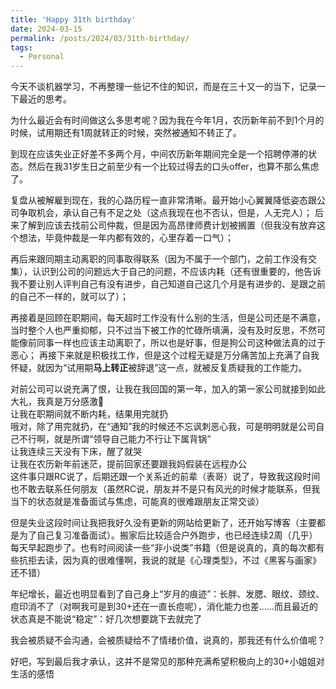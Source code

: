 ```yaml
---
title: 'Happy 31th birthday'
date: 2024-03-15
permalink: /posts/2024/03/31th-birthday/
tags:
  - Personal
---
```


今天不谈机器学习，不再整理一些记不住的知识，而是在三十又一的当下，记录一下最近的思考。

为什么最近会有时间做这么多思考呢？因为我在今年1月，农历新年前不到1个月的时候，试用期还有1周就转正的时候，突然被通知不转正了。

到现在应该失业正好差不多两个月，中间农历新年期间完全是一个招聘停滞的状态。然后在我31岁生日之前至少有一个比较过得去的口头offer，也算不那么焦虑了。

复盘从被解雇到现在，我的心路历程一直非常清晰。最开始小心翼翼降低姿态跟公司争取机会，承认自己有不足之处（这点我现在也不否认，但是，人无完人）；
后来了解到应该去找前公司仲裁，但是因为高昂律师费计划被搁置（但我没有放弃这个想法，毕竟仲裁是一年内都有效的，心里存着一口气）；

再后来跟同期主动离职的同事取得联系（因为不属于一个部门，之前工作没有交集），认识到公司的问题远大于自己的问题，不应该内耗（还有很重要的，他告诉我不要让别人评判自己有没有进步，自己知道自己这几个月是有进步的、是跟之前的自己不一样的，就可以了）；

再接着是回顾在职期间，每天超时工作没有什么别的生活，但是公司还是不满意，当时整个人也严重抑郁，只不过当下被工作的忙碌所填满，没有及时反思，不然可能像前同事一样也应该主动离职了，所以也是好事，但是狗公司这种做法真的过于恶心；
再接下来就是积极找工作，但是这个过程无疑是万分痛苦加上充满了自我怀疑，就因为“试用期**马上转正**被辞退”这一点，就被反复质疑我的工作能力。

对前公司可以说充满了恨，让我在我回国的第一年，加入的第一家公司就接到如此大礼，我真是万分感激🙏  
让我在职期间就不断内耗，结果用完就扔  
哦对，除了用完就扔，在“通知”我的时候还不忘讽刺恶心我，可是明明就是公司自己不行啊，就是所谓“领导自己能力不行让下属背锅”  
让我连续三天没有下床，醒了就哭  
让我在农历新年前迷茫，提前回家还要跟我妈假装在远程办公  
这件事只跟RC说了，后期还跟一个关系近的前辈（表哥）说了，导致我这段时间也不敢去联系任何朋友（虽然RC说，朋友并不是只有风光的时候才能联系，但我当下的状态就是准备面试与焦虑，可能真的很难跟朋友正常交谈）  

但是失业这段时间让我把我好久没有更新的网站给更新了，还开始写博客（主要都是为了自己复习准备面试）。搬家后比较适合户外跑步，也已经连续2周（几乎）每天早起跑步了。也有时间阅读一些“非小说类”书籍（但是说真的，真的每次都有些抗拒去读，因为真的很难懂啊，我说的就是《心理类型》，不过《黑客与画家》还不错）

年纪增长，最近也明显看到了自己身上“岁月的痕迹”：长胖、发腮、眼纹、颈纹、痘印消不了（对啊我可是到30+还在一直长痘呢），消化能力也差……而且最近的状态真是不能说“稳定”：好几次想要跳下去就完了

我会被质疑不会沟通，会被质疑给不了情绪价值，说真的，那我还有什么价值呢？

好吧，写到最后我才承认，这并不是常见的那种充满希望积极向上的30+小姐姐对生活的感悟